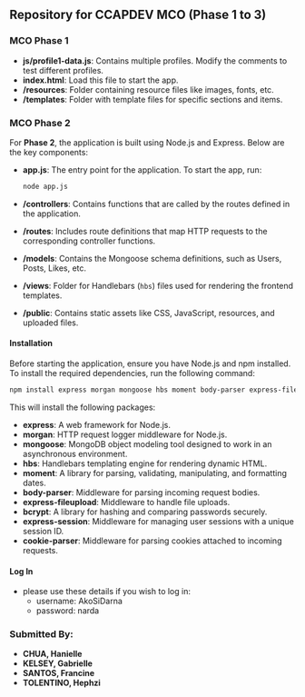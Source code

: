 ## Repository for CCAPDEV MCO (Phase 1 to 3)

### **MCO Phase 1**

- **js/profile1-data.js**: Contains multiple profiles. Modify the comments to test different profiles.
- **index.html**: Load this file to start the app.
- **/resources**: Folder containing resource files like images, fonts, etc.
- **/templates**: Folder with template files for specific sections and items.

### **MCO Phase 2**

For **Phase 2**, the application is built using Node.js and Express. Below are the key components:

- **app.js**: The entry point for the application. To start the app, run:
  ```bash
  node app.js
  ```

- **/controllers**: Contains functions that are called by the routes defined in the application.
- **/routes**: Includes route definitions that map HTTP requests to the corresponding controller functions.
- **/models**: Contains the Mongoose schema definitions, such as Users, Posts, Likes, etc.
- **/views**: Folder for Handlebars (`hbs`) files used for rendering the frontend templates.
- **/public**: Contains static assets like CSS, JavaScript, resources, and uploaded files.

#### **Installation**

Before starting the application, ensure you have Node.js and npm installed. To install the required dependencies, run the following command:

```bash
npm install express morgan mongoose hbs moment body-parser express-fileupload bcrypt express-session cookie-parser
```

This will install the following packages:

- **express**: A web framework for Node.js.
- **morgan**: HTTP request logger middleware for Node.js.
- **mongoose**: MongoDB object modeling tool designed to work in an asynchronous environment.
- **hbs**: Handlebars templating engine for rendering dynamic HTML.
- **moment**: A library for parsing, validating, manipulating, and formatting dates.
- **body-parser**: Middleware for parsing incoming request bodies.
- **express-fileupload**: Middleware to handle file uploads.
- **bcrypt**: A library for hashing and comparing passwords securely.
- **express-session**: Middleware for managing user sessions with a unique session ID.
- **cookie-parser**: Middleware for parsing cookies attached to incoming requests.

#### **Log In**
- please use these details if you wish to log in:
  - username: AkoSiDarna
  - password: narda

### **Submitted By:**
- **CHUA, Hanielle**
- **KELSEY, Gabrielle**
- **SANTOS, Francine**
- **TOLENTINO, Hephzi**
